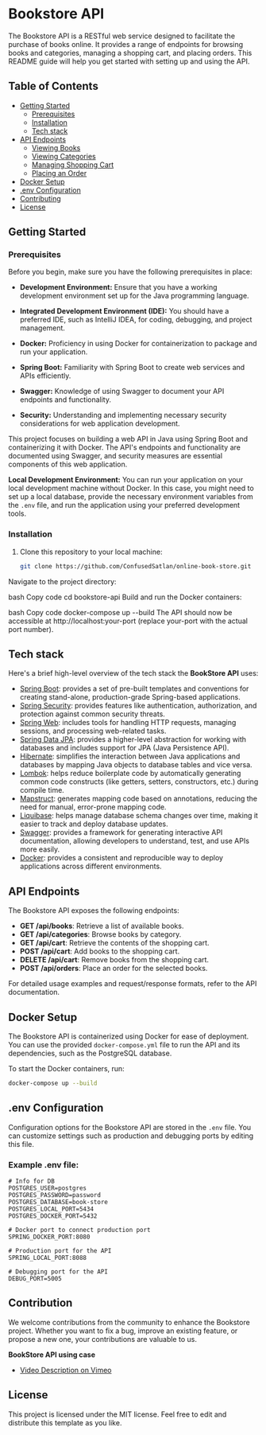 # Bookstore API

The Bookstore API is a RESTful web service designed to facilitate the purchase of books online. It provides a range of endpoints for browsing books and categories, managing a shopping cart, and placing orders. This README guide will help you get started with setting up and using the API.

## Table of Contents

- [Getting Started](#getting-started)
  - [Prerequisites](#prerequisites)
  - [Installation](#installation)
  - [Tech stack](#tech-stack)
- [API Endpoints](#api-endpoints)
  - [Viewing Books](#viewing-books)
  - [Viewing Categories](#viewing-categories)
  - [Managing Shopping Cart](#managing-shopping-cart)
  - [Placing an Order](#placing-an-order)
- [Docker Setup](#docker-setup)
- [.env Configuration](#env-configuration)
- [Contributing](#contributing)
- [License](#license)

## Getting Started

### Prerequisites

Before you begin, make sure you have the following prerequisites in place:

- **Development Environment:** Ensure that you have a working development environment set up for the Java programming language.

- **Integrated Development Environment (IDE):** You should have a preferred IDE, such as IntelliJ IDEA, for coding, debugging, and project management.

- **Docker:** Proficiency in using Docker for containerization to package and run your application.

- **Spring Boot:** Familiarity with Spring Boot to create web services and APIs efficiently.

- **Swagger:** Knowledge of using Swagger to document your API endpoints and functionality.

- **Security:** Understanding and implementing necessary security considerations for web application development.

This project focuses on building a web API in Java using Spring Boot and containerizing it with Docker. The API's endpoints and functionality are documented using Swagger, and security measures are essential components of this web application.

**Local Development Environment:** You can run your application on your local development machine without Docker. In this case, you might need to set up a local database, provide the necessary environment variables from the `.env` file, and run the application using your preferred development tools.

### Installation

1. Clone this repository to your local machine:

   ```bash
   git clone https://github.com/ConfusedSatlan/online-book-store.git
Navigate to the project directory:

bash
Copy code
cd bookstore-api
Build and run the Docker containers:

bash
Copy code
docker-compose up --build
The API should now be accessible at http://localhost:your-port (replace your-port with the actual port number).

## Tech stack

Here's a brief high-level overview of the tech stack the **BookStore API** uses:

- [Spring Boot](https://spring.io/projects/spring-boot): provides a set of pre-built templates and conventions for creating stand-alone, production-grade Spring-based applications.
- [Spring Security](https://docs.spring.io/spring-security/reference/index.html): provides features like authentication, authorization, and protection against common security threats.
- [Spring Web](https://spring.io/projects/spring-ws#overview): includes tools for handling HTTP requests, managing sessions, and processing web-related tasks.
- [Spring Data JPA](https://docs.spring.io/spring-data/jpa/docs/current/reference/html/): provides a higher-level abstraction for working with databases and includes support for JPA (Java Persistence API).
- [Hibernate](https://hibernate.org/): simplifies the interaction between Java applications and databases by mapping Java objects to database tables and vice versa.
- [Lombok](https://projectlombok.org/): helps reduce boilerplate code by automatically generating common code constructs (like getters, setters, constructors, etc.) during compile time.
- [Mapstruct](https://mapstruct.org/): generates mapping code based on annotations, reducing the need for manual, error-prone mapping code.
- [Liquibase](https://www.liquibase.org/): helps manage database schema changes over time, making it easier to track and deploy database updates.
- [Swagger](https://swagger.io/): provides a framework for generating interactive API documentation, allowing developers to understand, test, and use APIs more easily.
- [Docker](https://www.docker.com/): provides a consistent and reproducible way to deploy applications across different environments.

## API Endpoints

The Bookstore API exposes the following endpoints:

- **GET /api/books**: Retrieve a list of available books.
- **GET /api/categories**: Browse books by category.
- **GET /api/cart**: Retrieve the contents of the shopping cart.
- **POST /api/cart**: Add books to the shopping cart.
- **DELETE /api/cart**: Remove books from the shopping cart.
- **POST /api/orders**: Place an order for the selected books.

For detailed usage examples and request/response formats, refer to the API documentation.

## Docker Setup

The Bookstore API is containerized using Docker for ease of deployment. You can use the provided `docker-compose.yml` file to run the API and its dependencies, such as the PostgreSQL database.

To start the Docker containers, run:

```bash
docker-compose up --build
```
## .env Configuration

Configuration options for the Bookstore API are stored in the `.env` file. You can customize settings such as production and debugging ports by editing this file.

### Example .env file:

```env
# Info for DB
POSTGRES_USER=postgres
POSTGRES_PASSWORD=password
POSTGRES_DATABASE=book-store
POSTGRES_LOCAL_PORT=5434
POSTGRES_DOCKER_PORT=5432

# Docker port to connect production port
SPRING_DOCKER_PORT:8080

# Production port for the API
SPRING_LOCAL_PORT:8088

# Debugging port for the API
DEBUG_PORT=5005
```
## Contribution

We welcome contributions from the community to enhance the Bookstore project. Whether you want to fix a bug, improve an existing feature, or propose a new one, your contributions are valuable to us.

**BookStore API using case**
- [Video Description on Vimeo](https://vimeo.com/870006994/6d32681cac?share=copy)

## License

This project is licensed under the MIT license. Feel free to edit and distribute this template as you like.
